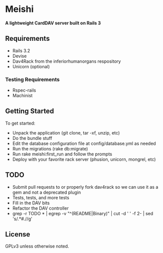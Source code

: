 # Meishi

__A lightweight CardDAV server built on Rails 3__

## Requirements

* Rails 3.2
* Devise
* Dav4Rack from the inferiorhumanorgans respository
* Unicorn (optional)

### Testing Requirements
* Rspec-rails
* Machinist

## Getting Started

To get started:

* Unpack the application (git clone, tar -xf, unzip, etc)
* Do the bundle stuff
* Edit the database configuration file at config/database.yml as needed
* Run the migrations (rake db:migrate)
* Run rake meishi:first_run and follow the prompts
* Deploy with your favorite rack server (phusion, unicorn, mongrel, etc)

## TODO

* Submit pull requests to or properly fork dav4rack so we can use it as a gem and not a deprecated plugin
* Tests, tests, and more tests
* Fill in the DAV bits
* Refactor the DAV controller
* grep -r TODO * | egrep -v "^(README|Binary)" | cut -d ' ' -f 2- | sed 's/.*#.//g'

## License

GPLv3 unless otherwise noted.